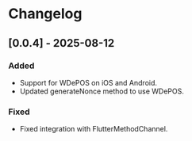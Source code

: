 # Changelog

## [0.0.4] - 2025-08-12
### Added
- Support for WDePOS on iOS and Android.
- Updated generateNonce method to use WDePOS.

### Fixed
- Fixed integration with FlutterMethodChannel.
